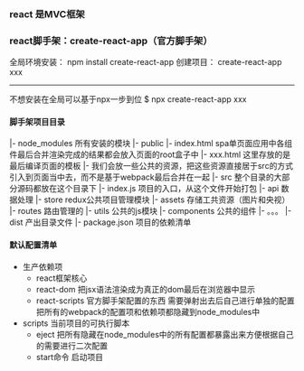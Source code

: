 ### react 是MVC框架

### react脚手架：create-react-app（官方脚手架）
全局环境安装： npm install create-react-app
创建项目： create-react-app xxx

---
不想安装在全局可以基于npx一步到位
$ npx create-react-app xxx

#### 脚手架项目目录
|- node_modules 所有安装的模块
|- public
    |- index.html spa单页面应用中各组件最后合并渲染完成的结果都会放入页面的root盒子中
    |- xxx.html 这里存放的是最后编译页面的模板
    |- 我们会放一些公共的资源，把这些资源直接居于src的方式引入到页面当中去，而不是基于webpack最后合并在一起
|- src 整个目录的大部分源码都放在这个目录下
    |- index.js 项目的入口，从这个文件开始打包
    |- api 数据处理
    |- store redux公共项目管理模块
    |- assets 存储工共资源（图片和央视）
    |- routes 路由管理的
    |- utils 公共的js模块
    |- components 公共的组件
    |- 。。。
|- dist 产出目录文件
|- package.json 项目的依赖清单


#### 默认配置清单
- 生产依赖项
    + react框架核心
    + react-dom 把jsx语法渲染成为真正的dom最后在浏览器中显示
    + react-scripts 官方脚手架配置的东西 需要弹射出去后自己进行单独的配置 
        把所有的webpack的配置项和依赖项都隐藏到node_modules中
- scripts 当前项目的可执行脚本
    + eject 把所有隐藏在node_modules中的所有配置都暴露出来方便根据自己的需要进行二次配置
    + start命令 启动项目

